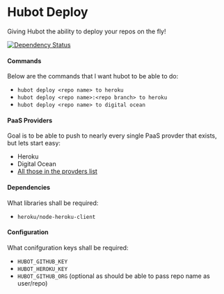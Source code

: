 # Hubot Deploy
Giving Hubot the ability to deploy your repos on the fly!

[![Dependency Status](https://david-dm.org/boxxenapp/hubot-deploy.svg)](https://david-dm.org/boxxenapp/hubot-deploy)

#### Commands

Below are the commands that l want hubot to be able to do:

* `hubot deploy <repo name> to heroku`
* `hubot deploy <repo name>:<repo branch> to heroku`
* `hubot deploy <repo name> to digital ocean`


#### PaaS Providers

Goal is to be able to push to nearly every single PaaS provder that exists, but lets start easy:

* Heroku
* Digital Ocean
* [All those in the provders list](http://en.wikipedia.org/wiki/Platform_as_a_service)


#### Dependencies

What libraries shall be required:

* `heroku/node-heroku-client`


#### Configuration

What conifguration keys shall be required:

* `HUBOT_GITHUB_KEY`
* `HUBOT_HEROKU_KEY`
* `HUBOT_GITHUB_ORG` (optional as should be able to pass repo name as user/repo)




